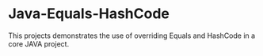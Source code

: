 # Java-Equals-HashCode
This projects demonstrates the use of overriding Equals and HashCode in a core JAVA project.
